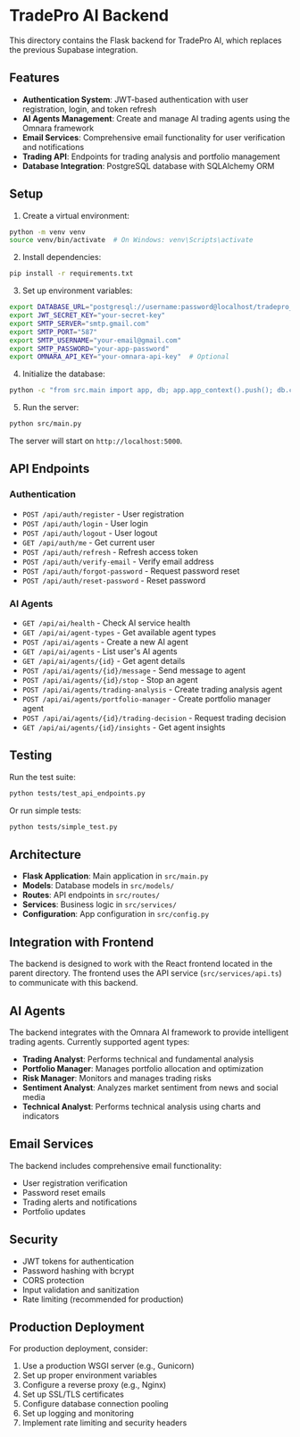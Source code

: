 # TradePro AI Backend

This directory contains the Flask backend for TradePro AI, which replaces the previous Supabase integration.

## Features

- **Authentication System**: JWT-based authentication with user registration, login, and token refresh
- **AI Agents Management**: Create and manage AI trading agents using the Omnara framework
- **Email Services**: Comprehensive email functionality for user verification and notifications
- **Trading API**: Endpoints for trading analysis and portfolio management
- **Database Integration**: PostgreSQL database with SQLAlchemy ORM

## Setup

1. Create a virtual environment:
```bash
python -m venv venv
source venv/bin/activate  # On Windows: venv\Scripts\activate
```

2. Install dependencies:
```bash
pip install -r requirements.txt
```

3. Set up environment variables:
```bash
export DATABASE_URL="postgresql://username:password@localhost/tradepro_ai"
export JWT_SECRET_KEY="your-secret-key"
export SMTP_SERVER="smtp.gmail.com"
export SMTP_PORT="587"
export SMTP_USERNAME="your-email@gmail.com"
export SMTP_PASSWORD="your-app-password"
export OMNARA_API_KEY="your-omnara-api-key"  # Optional
```

4. Initialize the database:
```bash
python -c "from src.main import app, db; app.app_context().push(); db.create_all()"
```

5. Run the server:
```bash
python src/main.py
```

The server will start on `http://localhost:5000`.

## API Endpoints

### Authentication
- `POST /api/auth/register` - User registration
- `POST /api/auth/login` - User login
- `POST /api/auth/logout` - User logout
- `GET /api/auth/me` - Get current user
- `POST /api/auth/refresh` - Refresh access token
- `POST /api/auth/verify-email` - Verify email address
- `POST /api/auth/forgot-password` - Request password reset
- `POST /api/auth/reset-password` - Reset password

### AI Agents
- `GET /api/ai/health` - Check AI service health
- `GET /api/ai/agent-types` - Get available agent types
- `POST /api/ai/agents` - Create a new AI agent
- `GET /api/ai/agents` - List user's AI agents
- `GET /api/ai/agents/{id}` - Get agent details
- `POST /api/ai/agents/{id}/message` - Send message to agent
- `POST /api/ai/agents/{id}/stop` - Stop an agent
- `POST /api/ai/agents/trading-analysis` - Create trading analysis agent
- `POST /api/ai/agents/portfolio-manager` - Create portfolio manager agent
- `POST /api/ai/agents/{id}/trading-decision` - Request trading decision
- `GET /api/ai/agents/{id}/insights` - Get agent insights

## Testing

Run the test suite:
```bash
python tests/test_api_endpoints.py
```

Or run simple tests:
```bash
python tests/simple_test.py
```

## Architecture

- **Flask Application**: Main application in `src/main.py`
- **Models**: Database models in `src/models/`
- **Routes**: API endpoints in `src/routes/`
- **Services**: Business logic in `src/services/`
- **Configuration**: App configuration in `src/config.py`

## Integration with Frontend

The backend is designed to work with the React frontend located in the parent directory. The frontend uses the API service (`src/services/api.ts`) to communicate with this backend.

## AI Agents

The backend integrates with the Omnara AI framework to provide intelligent trading agents. Currently supported agent types:

- **Trading Analyst**: Performs technical and fundamental analysis
- **Portfolio Manager**: Manages portfolio allocation and optimization
- **Risk Manager**: Monitors and manages trading risks
- **Sentiment Analyst**: Analyzes market sentiment from news and social media
- **Technical Analyst**: Performs technical analysis using charts and indicators

## Email Services

The backend includes comprehensive email functionality:

- User registration verification
- Password reset emails
- Trading alerts and notifications
- Portfolio updates

## Security

- JWT tokens for authentication
- Password hashing with bcrypt
- CORS protection
- Input validation and sanitization
- Rate limiting (recommended for production)

## Production Deployment

For production deployment, consider:

1. Use a production WSGI server (e.g., Gunicorn)
2. Set up proper environment variables
3. Configure a reverse proxy (e.g., Nginx)
4. Set up SSL/TLS certificates
5. Configure database connection pooling
6. Set up logging and monitoring
7. Implement rate limiting and security headers
